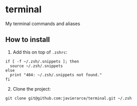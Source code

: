 # terminal

My terminal commands and aliases

## How to install

1. Add this on top of `.zshrc`:

```
if [ -f ~/.zsh/.snippets ]; then
  source ~/.zsh/.snippets
else
  print "404: ~/.zsh/.snippets not found."
fi
```

2. Clone the project:

```
git clone git@github.com:javierarce/terminal.git ~/.zsh
```
